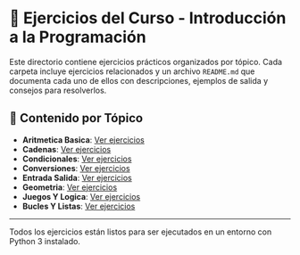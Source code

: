 # 🐍 Ejercicios del Curso - Introducción a la Programación

Este directorio contiene ejercicios prácticos organizados por tópico. Cada carpeta incluye ejercicios relacionados y un archivo `README.md` que documenta cada uno de ellos con descripciones, ejemplos de salida y consejos para resolverlos.

## 📂 Contenido por Tópico

- **Aritmetica Basica**: [Ver ejercicios](./aritmetica_basica/README.md)
- **Cadenas**: [Ver ejercicios](./cadenas/README.md)
- **Condicionales**: [Ver ejercicios](./condicionales/README.md)
- **Conversiones**: [Ver ejercicios](./conversiones/README.md)
- **Entrada Salida**: [Ver ejercicios](./entrada_salida/README.md)
- **Geometria**: [Ver ejercicios](./geometria/README.md)
- **Juegos Y Logica**: [Ver ejercicios](./juegos_y_logica/README.md)
- **Bucles Y Listas**: [Ver ejercicios](./bucles_y_listas/README.md)

---

Todos los ejercicios están listos para ser ejecutados en un entorno con Python 3 instalado.
